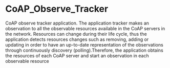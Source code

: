 # CoAP_Observe_Tracker
CoAP observe tracker application. The application tracker makes an observation to all the observable resources available in the CoAP servers in the network. Resources can change during their life cycle, thus the application detects resources changes such as removing, adding or updating in order to have an up-to-date representation of the observations through continuously discovery (polling).Therefore, the application obtains the resources of each CoAP server and start an observation in each observable resource
